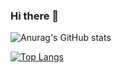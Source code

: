 ### Hi there 👋

![Anurag's GitHub stats](https://github-readme-stats.vercel.app/api?username=wahyall&show_icons=true&theme=nightowl)

[![Top Langs](https://github-readme-stats.vercel.app/api/top-langs/?username=wahyall&theme=nightowl)](https://github.com/anuraghazra/github-readme-stats)
